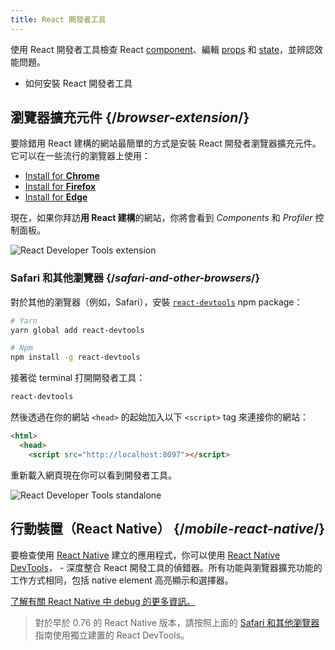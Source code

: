 ```yaml
---
title: React 開發者工具
---
```


<Intro>

使用 React 開發者工具檢查 React [component](/learn/your-first-component)、編輯 [props](/learn/passing-props-to-a-component) 和 [state](/learn/state-a-components-memory)，並辨認效能問題。

</Intro>

<YouWillLearn>

* 如何安裝 React 開發者工具

</YouWillLearn>

## 瀏覽器擴充元件 {/*browser-extension*/}

要除錯用 React 建構的網站最簡單的方式是安裝 React 開發者瀏覽器擴充元件。它可以在一些流行的瀏覽器上使用：

* [Install for **Chrome**](https://chrome.google.com/webstore/detail/react-developer-tools/fmkadmapgofadopljbjfkapdkoienihi?hl=en)
* [Install for **Firefox**](https://addons.mozilla.org/en-US/firefox/addon/react-devtools/)
* [Install for **Edge**](https://microsoftedge.microsoft.com/addons/detail/react-developer-tools/gpphkfbcpidddadnkolkpfckpihlkkil)

現在，如果你拜訪**用 React 建構**的網站，你將會看到 _Components_ 和 _Profiler_ 控制面板。

![React Developer Tools extension](/images/docs/react-devtools-extension.png)

### Safari 和其他瀏覽器 {/*safari-and-other-browsers*/}
對於其他的瀏覽器（例如，Safari），安裝 [`react-devtools`](https://www.npmjs.com/package/react-devtools) npm package：
```bash
# Yarn
yarn global add react-devtools

# Npm
npm install -g react-devtools
```

接著從 terminal 打開開發者工具：
```bash
react-devtools
```

然後透過在你的網站 `<head>` 的起始加入以下 `<script>` tag 來連接你的網站：
```html {3}
<html>
  <head>
    <script src="http://localhost:8097"></script>
```

重新載入網頁現在你可以看到開發者工具。

![React Developer Tools standalone](/images/docs/react-devtools-standalone.png)

## 行動裝置（React Native） {/*mobile-react-native*/}

要檢查使用 [React Native](https://reactnative.dev/) 建立的應用程式，你可以使用 [React Native DevTools](https://reactnative.dev/docs/debugging/react-native-devtools)， - 深度整合 React 開發工具的偵錯器。所有功能與瀏覽器擴充功能的工作方式相同，包括 native element 高亮顯示和選擇器。

[了解有關 React Native 中 debug 的更多資訊。](https://reactnative.dev/docs/debugging)

> 對於早於 0.76 的 React Native 版本，請按照上面的 [Safari 和其他瀏覽器](#safari-and-other-browsers) 指南使用獨立建置的 React DevTools。
